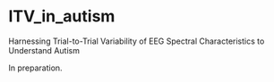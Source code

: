 # ITV_in_autism
Harnessing Trial-to-Trial Variability of EEG Spectral Characteristics to Understand Autism

In preparation. 
